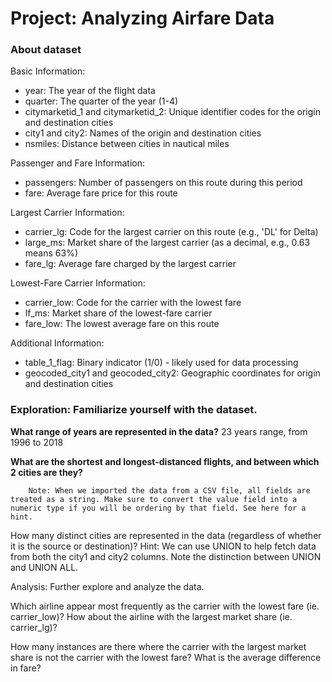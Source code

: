 # Project: Analyzing Airfare Data

### About dataset
Basic Information:
- year: The year of the flight data
- quarter: The quarter of the year (1-4)
- citymarketid_1 and citymarketid_2: Unique identifier codes for the origin and destination cities
- city1 and city2: Names of the origin and destination cities
- nsmiles: Distance between cities in nautical miles

Passenger and Fare Information:
- passengers: Number of passengers on this route during this period
- fare: Average fare price for this route

Largest Carrier Information:
- carrier_lg: Code for the largest carrier on this route (e.g., 'DL' for Delta)
- large_ms: Market share of the largest carrier (as a decimal, e.g., 0.63 means 63%)
- fare_lg: Average fare charged by the largest carrier

Lowest-Fare Carrier Information:
- carrier_low: Code for the carrier with the lowest fare
- lf_ms: Market share of the lowest-fare carrier
- fare_low: The lowest average fare on this route

Additional Information:
- table_1_flag: Binary indicator (1/0) - likely used for data processing
- geocoded_city1 and geocoded_city2: Geographic coordinates for origin and destination cities

### Exploration: Familiarize yourself with the dataset.

**What range of years are represented in the data?**
23 years range, from 1996 to 2018

**What are the shortest and longest-distanced flights, and between which 2 cities are they?**




        Note: When we imported the data from a CSV file, all fields are treated as a string. Make sure to convert the value field into a numeric type if you will be ordering by that field. See here for a hint.

How many distinct cities are represented in the data (regardless of whether it is the source or destination)?
        Hint: We can use UNION to help fetch data from both the city1 and city2 columns. Note the distinction between UNION and UNION ALL.


Analysis: Further explore and analyze the data.

Which airline appear most frequently as the carrier with the lowest fare (ie. carrier_low)? How about the airline with the largest market share (ie. carrier_lg)?

How many instances are there where the carrier with the largest market share is not the carrier with the lowest fare? What is the average difference in fare?
